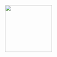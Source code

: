 <div align="center">
  <a href="https://github.com/giravena
  <img height="150em" src="https://github-readme-stats.vercel.app/api?username=giravena&show_icons=true&theme=buefy&include_all_commits=true&count_private=true"/>
  <img height="150em" src="https://github-readme-stats.vercel.app/api/top-langs/?username=giravena&layout=compact&langs_count=7&theme=buefy"/>
</div>
                                                                                                 
